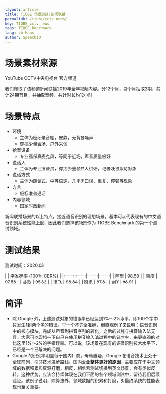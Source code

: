```yaml
---
layout: article
title: TIOBE 场景测试:新闻联播
permalink: /tiobe/cctv_news/
key: TIOBE_cctv_news
tags: TIOBE-Benchmark
lang: zh-Hans
author: SpeechIO
---
```


# 场景素材来源
YouTube CCTV中央电视台 官方频道

我们爬取了该频道新闻联播2019年全年视频内容。分12个月，每个月抽取2期，共计24期节目，并抽取音频，共计时长约12小时

# 场景特点
* 环境
  * 主体为密闭录音棚，安静，无背景噪声
  * 穿插少量会场、户外采访
* 拾音设备
  * 专业高保真麦克风，等同于近场，声音质量极好
* 说话人
  * 主体为专业播音员，穿插少量领导人讲话，记者及被采访对象
* 说话方式
  * 主体为朗读式，中等语速，几乎无口误、重复、停顿等现象
* 方言
  * 极标准普通话
* 内容领域
  * 国家时政新闻

新闻联播场景的以上特点，接近语音识别的理想场景，基本可以代表现有的中文语音识别系统性能上限，因此我们选择该场景作为 TIOBE Benchmark 的第一个测试领域。

# 测试结果
测试时间：2020.03

|    | 字准确率 (100%-CER%)   | 
|:----:|:----:|:----:|:----:|
| 阿里   | 98.59   | 
| 百度   | 97.58   | 
| 谷歌   | 95.32   | 
| 讯飞   | 98.84   | 
| 腾讯   | 97.8   | 
| 创Y   | 98.91   | 

# 简评
* 除 Google 外，上述测试对象的错误率已经达到1%～2%水平，即100个字中只发生1到两个字的错误。举一个不完全准确，但直观例子来说明：语音识别中的核心模块，完成从声音到拼音序列的转化，之后的过程与拼音输入法无异。大家可以回想一下自己在使用拼音输入法过程中的错字率，来更直观的对比这里1%～2%的字错误率。可以说，该场景在现有的语音识别技术水平下，已经是一个已解决的问题。
* Google 的识别率明显低于国内厂商。毋庸置疑，Google 在语音技术上处于全球前列，引领技术进步路线。国内企业**整体更好的原因**，主要应在于中文领域的数据积累和资源打磨，相反，相信若测试切换到英文场景，会有类似反转。这种优势，应该会持续体现在我们下面的各个领域测试中，留待我们后续验证。该例子说明，除算法外，领域数据的积累和打磨，对最终系统的性能表现也至关重要。
